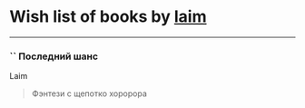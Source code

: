 # Wish list of books by [ laim](https://plus.google.com/u/0/112927328138261243447/)
---

### `` Последний шанс
Laim
> Фэнтези с щепотко хоророра

